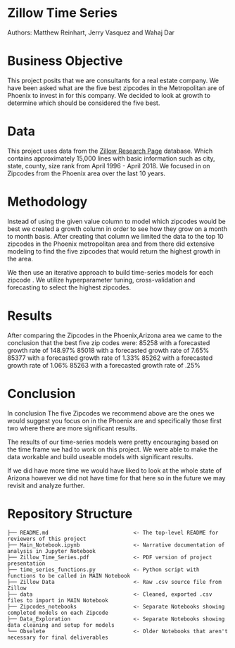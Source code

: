 # Zillow Time Series
Authors: Matthew Reinhart, Jerry Vasquez and Wahaj Dar

# Business Objective
This project posits that we are consultants for a real estate company. We have been asked what are the five best zipcodes in the Metropolitan are of Phoenix to invest in for this company. We decided to look at growth to determine which should be considered the five best.

# Data
This project uses data from the [Zillow Research Page](https://www.zillow.com/research/data/) database. Which contains approximately 15,000 lines with basic information such as city, state, county, size rank from April 1996 - April 2018. We focused in on Zipcodes from the Phoenix area over the last 10 years.

# Methodology
Instead of using the given value column to model which zipcodes would be best we created a growth column in order to see how they grow on a month to month basis.
After creating that column we limited the data to the top 10 zipcodes in the Phoenix metropolitan area and from there did extensive modeling to find the five zipcodes that would return the highest growth in the area.

We then use an iterative approach to build time-series models for each zipcode . We utilize hyperparameter tuning, cross-validation and forecasting to select the highest zipcodes.

# Results
After comparing the Zipcodes in the Phoenix,Arizona area we came to the conclusion that the best five zip codes were:
85258 with a forecasted growth rate of 148.97%
85018 with a forecasted growth rate of 7.65%
85377 with a forecasted growth rate of 1.33%
85262 with a forecasted growth rate of 1.06%
85263 with a forecasted growth rate of .25%
# Conclusion
In conclusion The five Zipcodes we recommend above are the ones we would suggest you focus on in the Phoenix are and specifically those first two where there are more significant results.

The results of our time-series models were pretty encouraging based on the time frame we had to work on this project. We were able to make the data workable and build useable models with significant results.

If we did have more time we would have liked to look at the whole state of Arizona however we did not have time for that here so in the future we may revisit and analyze further.
# Repository Structure
```
├── README.md                           <- The top-level README for reviewers of this project
├── Main_Notebook.ipynb                 <- Narrative documentation of analysis in Jupyter Notebook
├── Zillow_Time_Series.pdf              <- PDF version of project presentation
├── time_series_functions.py            <- Python script with functions to be called in MAIN Notebook
├── Zillow Data                         <- Raw .csv source file from Zillow
├── data                                <- Cleaned, exported .csv files to import in MAIN Notebook
├── Zipcodes_notebooks                  <- Separate Notebooks showing completed models on each Zipcode
├── Data_Exploration                    <- Separate Notebooks showing data cleaning and setup for models
└── Obselete                            <- Older Notebooks that aren't necessary for final deliverables
```

